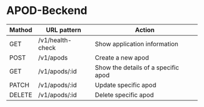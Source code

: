 # APOD-Beckend

| Mathod      | URL pattern | Action |
| ----------- | ----------- | -------|
| GET      | /v1/health-check | Show application information|
| POST   | /v1/apods | Create a new apod |
| GET   | /v1/apods/:id | Show the details of a specific apod |
| PATCH  | /v1/apods/:id | Update specific apod |
| DELETE | /v1/apods/:id| Delete specific apod |
